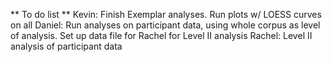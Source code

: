 ** To do list **
Kevin: Finish Exemplar analyses. Run plots w/ LOESS curves on all 
Daniel: Run analyses on participant data, using whole corpus as level of analysis.
Set up data file for Rachel for Level II analysis
Rachel: Level II analysis of participant data
